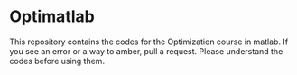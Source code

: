 # Optimatlab
This repository contains the codes for the Optimization course in matlab.
If you see an error or a way to amber, pull a request.
Please understand the codes before using them.
